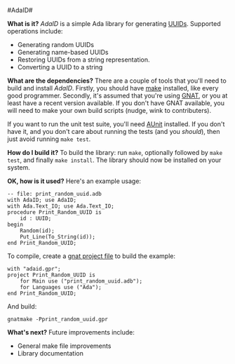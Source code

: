 #AdaID#

**What is it?**
*AdaID* is a simple Ada library for generating [UUIDs](http://en.wikipedia.org/wiki/Universally_unique_identifier). Supported operations include:

 - Generating random UUIDs
 - Generating name-based UUIDs
 - Restoring UUIDs from a string representation.
 - Converting a UUID to a string
 
**What are the dependencies?**
There are a couple of tools that you'll need to build and install *AdaID*. Firstly, you should have [make](http://www.gnu.org/s/make/) installed, like every good programmer. Secondly, it's assumed that you're using [GNAT](http://www.gnu.org/software/gnat/), or you at least have a recent version available. If you don't have GNAT available, you will need to make your own build scripts (nudge, wink to contributers).

If you want to run the unit test suite, you'll need [AUnit](http://libre.adacore.com/libre/tools/aunit/) installed. If you don't have it, and you don't care about running the tests (and you *should*), then just avoid running `make test`. 


**How do I build it?**
To build the library: run `make`, optionally followed by `make test`, and finally `make install`. The library should now be installed on your system.

**OK, how is it used?**
Here's an example usage:

	-- file: print_random_uuid.adb
	with AdaID; use AdaID;
	with Ada.Text_IO; use Ada.Text_IO;
    procedure Print_Random_UUID is
    	id : UUID;
    begin
    	Random(id);
    	Put_Line(To_String(id));
    end Print_Random_UUID;
    
To compile, create a [gnat project file](http://www.adacore.com/wp-content/files/auto_update/gnat-unw-docs/html/gnat_ugn_12.html) to build the example:

	with "adaid.gpr";
	project Print_Random_UUID is
		for Main use ("print_random_uuid.adb");
		for Languages use ("Ada");
	end Print_Random_UUID;

And build:

	gnatmake -Pprint_random_uuid.gpr

**What's next?**
Future improvements include:

 - General make file improvements
 - Library documentation

